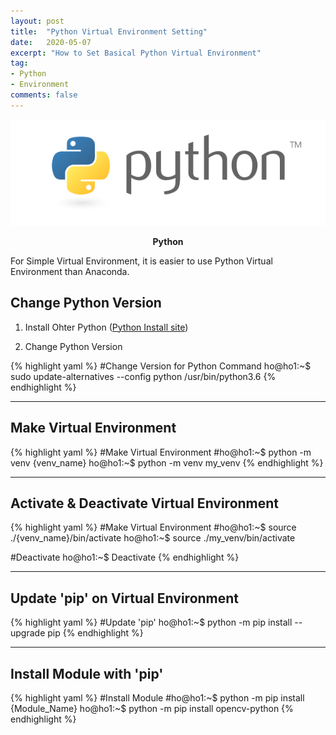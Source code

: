 ```yaml
---
layout: post
title:  "Python Virtual Environment Setting"
date:   2020-05-07
excerpt: "How to Set Basical Python Virtual Environment"
tag:
- Python
- Environment
comments: false
---
```


![Anaconda-logo](/assets/img/python-logo.png)    
    
<center><b>Python</b></center>

For Simple Virtual Environment, it is easier to use Python Virtual Environment than Anaconda.

## Change Python Version
1. Install Ohter Python
([Python Install site](https://www.python.org/downloads/))


2. Change Python Version

{% highlight yaml %}
#Change Version for Python Command
ho@ho1:~$ sudo update-alternatives --config python /usr/bin/python3.6
{% endhighlight %}

---

## Make Virtual Environment

{% highlight yaml %}
#Make Virtual Environment
#ho@ho1:~$ python -m venv {venv_name}
ho@ho1:~$ python -m venv my_venv
{% endhighlight %}

---

## Activate & Deactivate Virtual Environment
{% highlight yaml %}
#Make Virtual Environment
#ho@ho1:~$ source ./{venv_name}/bin/activate
ho@ho1:~$ source ./my_venv/bin/activate

#Deactivate
ho@ho1:~$ Deactivate
{% endhighlight %}

---

## Update 'pip' on Virtual Environment
{% highlight yaml %}
#Update 'pip'
ho@ho1:~$ python -m pip install --upgrade pip
{% endhighlight %}

---

## Install Module with 'pip'
{% highlight yaml %}
#Install Module
#ho@ho1:~$ python -m pip install {Module_Name}
ho@ho1:~$ python -m pip install opencv-python
{% endhighlight %}

